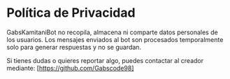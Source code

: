 # Política de Privacidad

GabsKamitaniBot no recopila, almacena ni comparte datos personales de los usuarios.
Los mensajes enviados al bot son procesados temporalmente solo para generar respuestas y no se guardan.

Si tienes dudas o quieres reportar algo, puedes contactar al creador mediante:
[https://github.com/Gabscode98]
